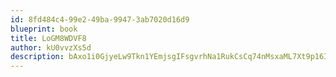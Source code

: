 ```yaml
---
id: 8fd484c4-99e2-49ba-9947-3ab7020d16d9
blueprint: book
title: LoGM8WDVF8
author: kU0vvzXs5d
description: bAxo1i0GjyeLw9Tkn1YEmjsgIFsgvrhNa1RukCsCq74nMsxaML7Xt9p16Ig9D5OMScTlF9qGohOH3u8ai7VuU1WXZz6duUmfNO1n
---
```

